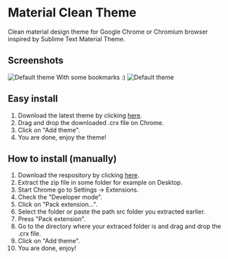 # Material Clean Theme
Clean material design theme for Google Chrome or Chromium browser inspired by Sublime Text Material Theme.

## Screenshots
![Default theme](http://i.imgur.com/Bk1NZVA.png)
With some bookmarks :)
![Default theme](http://i.imgur.com/Gjs4Slk.png)

## Easy install
1. Download the latest theme by clicking [here](https://raw.githubusercontent.com/NVitanovic/MaterialCleanTheme/master/bin/MaterialCleanTheme-latest.crx).
2. Drag and drop the downloaded .crx file on Chrome.
3. Click on "Add theme".
4. You are done, enjoy the theme!

## How to install (manually)
1. Download the respository by clicking [here](https://github.com/NVitanovic/MaterialCleanTheme/archive/master.zip).
2. Extract the zip file in some folder for example on Desktop.
3. Start Chrome go to Settings -> Extensions.
4. Check the "Developer mode".
5. Click on "Pack extension...".
6. Select the folder or paste the path src folder you extracted earlier.
7. Press "Pack extension".
8. Go to the directory where your extraced folder is and drag and drop the .crx file.
9. Click on "Add theme".
10. You are done, enjoy!